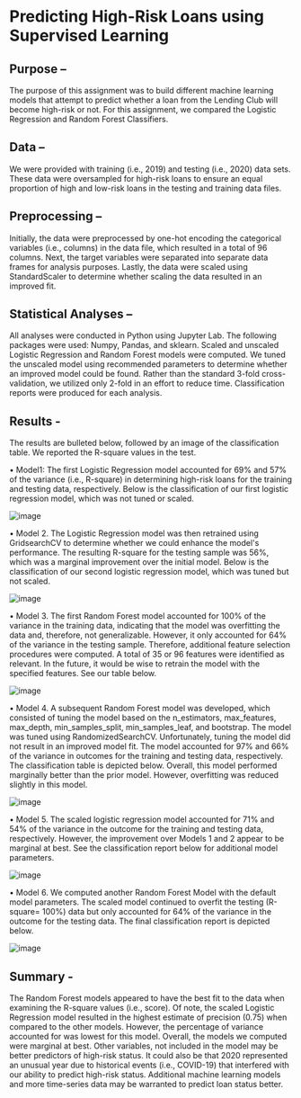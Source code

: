 # Predicting High-Risk Loans using Supervised Learning




## Purpose – 

The purpose of this assignment was to build different machine learning models that attempt to predict whether a loan from the Lending Club will become high-risk or not. For this assignment, we compared the Logistic Regression and Random Forest Classifiers.


## Data – 

We were provided with training (i.e., 2019) and testing (i.e., 2020) data sets. These data were oversampled for high-risk loans to ensure an equal proportion of high and low-risk loans in the testing and training data files.


## Preprocessing – 

Initially, the data were preprocessed by one-hot encoding the categorical variables (i.e., columns) in the data file, which resulted in a total of 96 columns. Next, the target variables were separated into separate data frames for analysis purposes. Lastly, the data were scaled using StandardScaler to determine whether scaling the data resulted in an improved fit.


## Statistical Analyses – 

All analyses were conducted in Python using Jupyter Lab. The following packages were used: Numpy, Pandas, and sklearn. Scaled and unscaled Logistic Regression and Random Forest models were computed. We tuned the unscaled model using recommended parameters to determine whether an improved model could be found. Rather than the standard 3-fold cross-validation, we utilized only 2-fold in an effort to reduce time. Classification reports were produced for each analysis.  

## Results - 


The results are bulleted below, followed by an image of the classification table. We reported the R-square values in the test.

•	Model1: The first Logistic Regression model accounted for 69% and 57% of the variance (i.e., R-square) in determining high-risk loans for the training and testing data, respectively. Below is the classification of our first logistic regression model, which was not tuned or scaled.

![image](https://user-images.githubusercontent.com/82011523/139775638-d68b1bd5-abc2-46ff-be1a-aa7fe69b914f.png)

•	Model 2. The Logistic Regression model was then retrained using GridsearchCV to determine whether we could enhance the model's performance. The resulting R-square for the testing sample was 56%, which was a marginal improvement over the initial model. Below is the classification of our second logistic regression model, which was tuned but not scaled.

 ![image](https://user-images.githubusercontent.com/82011523/139775676-b76ab93d-7b73-428e-8360-5b08041f9e76.png)


•	Model 3. The first Random Forest model accounted for 100% of the variance in the training data, indicating that the model was overfitting the data and, therefore, not generalizable. However, it only accounted for 64% of the variance in the testing sample. Therefore, additional feature selection procedures were computed. A total of 35 or 96 features were identified as relevant. In the future, it would be wise to retrain the model with the specified features. See our table below.

![image](https://user-images.githubusercontent.com/82011523/139775729-c22a19f6-0e6c-4c41-88d3-8fc48037725c.png)

 
•	Model 4.  A subsequent Random Forest model was developed, which consisted of tuning the model based on the n_estimators, max_features, max_depth, min_samples_split, min_samples_leaf, and bootstrap. The model was tuned using RandomizedSearchCV. Unfortunately, tuning the model did not result in an improved model fit. The model accounted for 97% and 66% of the variance in outcomes for the training and testing data, respectively. The classification table is depicted below. Overall, this model performed marginally better than the prior model. However, overfitting was reduced slightly in this model.
 
![image](https://user-images.githubusercontent.com/82011523/139775810-7b7a1634-2803-4fbe-b436-4ded6b3a8b00.png)


•	Model 5. The scaled logistic regression model accounted for 71% and 54% of the variance in the outcome for the training and testing data, respectively. However, the improvement over Models 1 and 2 appear to be marginal at best. See the classification report below for additional model parameters.

![image](https://user-images.githubusercontent.com/82011523/139775852-9b58da60-b607-44c2-8089-9afe8f90f38f.png)

•	Model 6. We computed another Random Forest Model with the default model parameters. The scaled model continued to overfit the testing (R-square= 100%) data but only accounted for 64% of the variance in the outcome for the testing data. The final classification report is depicted below.

![image](https://user-images.githubusercontent.com/82011523/139775898-68cc6cec-b339-40cc-bcc4-aeb1b725394a.png)

## Summary - 

The Random Forest models appeared to have the best fit to the data when examining the R-square values (i.e., score). Of note, the scaled Logistic Regression model resulted in the highest estimate of precision (0.75) when compared to the other models. However, the percentage of variance accounted for was lowest for this model. Overall, the models we computed were marginal at best. Other variables, not included in the model may be better predictors of high-risk status. It could also be that 2020 represented an unusual year due to historical events (i.e., COVID-19) that interfered with our ability to predict high-risk status. Additional machine learning models and more time-series data may be warranted to predict loan status better.


 

